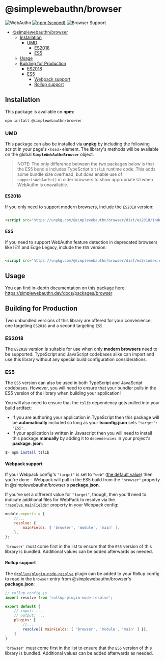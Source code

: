 <!-- omit in toc -->

# @simplewebauthn/browser

![WebAuthn](https://img.shields.io/badge/WebAuthn-Simplified-blueviolet?style=for-the-badge&logo=WebAuthn)
[![npm (scoped)](https://img.shields.io/npm/v/@simplewebauthn/browser?style=for-the-badge&logo=npm)](https://www.npmjs.com/package/@simplewebauthn/browser)
![Browser Support](https://img.shields.io/badge/Browser-ES5+-brightgreen?style=for-the-badge&logo=Mozilla+Firefox)

- [@simplewebauthn/browser](#simplewebauthnbrowser)
  - [Installation](#installation)
    - [UMD](#umd)
      - [ES2018](#es2018)
      - [ES5](#es5)
  - [Usage](#usage)
  - [Building for Production](#building-for-production)
    - [ES2018](#es2018-1)
    - [ES5](#es5-1)
      - [Webpack support](#webpack-support)
      - [Rollup support](#rollup-support)

## Installation

This package is available on **npm**:

```sh
npm install @simplewebauthn/browser
```

### UMD

This package can also be installed via **unpkg** by including the following script in your page's `<head>` element. The library's methods will be available on the global **`SimpleWebAuthnBrowser`** object.

> NOTE: The only difference between the two packages below is that the ES5 bundle includes TypeScript's `tslib` runtime code. This adds some bundle size overhead, but _does_ enable use of `supportsWebAuthn()` in older browsers to show appropriate UI when WebAuthn is unavailable.

#### ES2018

If you only need to support modern browsers, include the `ES2018` version:

```html

<script src="https://unpkg.com/@simplewebauthn/browser/dist/es2018/index.umd.min.js"></script>
```

#### ES5

If you need to support WebAuthn feature detection in deprecated browsers like IE11 and Edge Legacy, include the `ES5` version:

```html

<script src="https://unpkg.com/@simplewebauthn/browser/dist/es5/index.umd.min.js"></script>
```

## Usage

You can find in-depth documentation on this package here: https://simplewebauthn.dev/docs/packages/browser

## Building for Production

Two unbundled versions of this library are offered for your convenience, one targeting `ES2018` and a second targeting `ES5`.

### ES2018

The `ES2018` version is suitable for use when only **modern browsers** need to be supported. TypeScript and JavaScript codebases alike can import and use this library without any special build configuration considerations.

### ES5

The `ES5` version can also be used in both TypeScript and JavaScript codebases. However, you will need to ensure that your bundler pulls in the ES5 version of the library when building your application!

You will also need to ensure that the `tslib` dependency gets pulled into your build artifact:

- If you are authoring your application in TypeScript then this package will be **automatically** included so long as your **tsconfig.json** sets `"target": "ES5"`.
- If your application is written in Javascript then you will need to install this package **manually** by adding it to `dependencies` in your project's **package. json**:

```sh
$> npm install tslib
```

#### Webpack support

If your Webpack config's `"target"` is set to `"web"` ([the default value](https://webpack.js.org/configuration/target/)) then you're done - Webpack will pull in the ES5 build from the `"browser"` property in @simplewebauthn/browser's **package.json**.

If you've set a different value for `"target"`, though, then you'll need to indicate additional files for WebPack to resolve via the [`"resolve.mainFields"`](https://webpack.js.org/configuration/resolve/#resolvemainfields) property in your Webpack config:

```js
module.exports = {
    //...
    resolve: {
        mainFields: [ 'browser', 'module', 'main' ],
    },
};
```

`'browser'` must come first in the list to ensure that the `ES5` version of this library is bundled. Additional values can be added afterwards as needed.

#### Rollup support

The [`@rollup/plugin-node-resolve`](https://github.com/rollup/rollup-plugin-node-resolve#usage) plugin can be added to your Rollup config to read in the `browser` entry from @simplewebauthn/browser's **package.json**:

```js
// rollup.config.js
import resolve from 'rollup-plugin-node-resolve';

export default {
    // input: ...
    // output: ...
    plugins: [
        //...
        resolve({ mainFields: [ 'browser', 'module', 'main' ] }),
    ]
}
```

`'browser'` must come first in the list to ensure that the `ES5` version of this library is bundled. Additional values can be added afterwards as needed.
